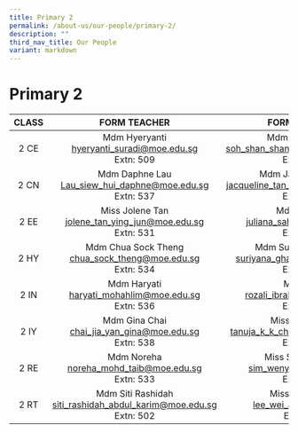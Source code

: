 ```yaml
---
title: Primary 2
permalink: /about-us/our-people/primary-2/
description: ""
third_nav_title: Our People
variant: markdown
---
```

# Primary 2

| CLASS |                                      FORM TEACHER                                      |                               FORM TEACHER                               |
|:-----:|:--------------------------------------------------------------------------------------:|:------------------------------------------------------------------------:|
|  2 CE |Mdm Hyeryanti<br>[hyeryanti_suradi@moe.edu.sg](mailto:hyeryanti_suradi@moe.edu.sg)<br>Extn: 509             |Mdm Serene Soh<br>[soh_shan_shan_serene@moe.edu.sg](mailto:soh_shan_shan_serene@moe.edu.sg)<br>Extn: 533    |
|  2 CN |Mdm Daphne Lau<br>[Lau_siew_hui_daphne@moe.edu.sg](mailto:Lau_siew_hui_daphne@moe.edu.sg)<br>Extn: 537             | Mdm Jacqueline Tan <br>[jacqueline_tan_jie_ying@moe.edu.sg](mailto:jacqueline_tan_jie_ying@moe.edu.sg)<br>Extn: 504          |
|  2 EE |Miss Jolene Tan<br>[jolene_tan_ying_jun@moe.edu.sg](mailto:jolene_tan_ying_jun@moe.edu.sg)<br>Extn: 531       | Mdm Juliana<br>[juliana_sahak@moe.edu.sg](mailto:juliana_sahak@moe.edu.sg)<br>Extn: 536 |
|  2 HY | Mdm Chua Sock Theng<br>[chua_sock_theng@moe.edu.sg](mailto:chua_sock_theng@moe.edu.sg)<br>Extn: 534 |Mdm Suriyana Ghapari<br>[suriyana_ghaphari@moe.edu.sg](mailto:suriyana_ghaphari@moe.edu.sg)<br>Extn: 581 |
|  2 IN | Mdm Haryati <br>[haryati_mohahlim@moe.edu.sg](mailto:haryati_mohahlim@moe.edu.sg)<br>Extn: 536        |  Mr Rozali <br>[rozali_ibrahim@moe.edu.sg](mailto:rozali_ibrahim@moe.edu.sg)<br>Extn: 543    |
|  2 IY |  Mdm Gina Chai<br>[chai_jia_yan_gina@moe.edu.sg](mailto:chai_jia_yan_gina@moe.edu.sg)<br>Extn: 538         |       Miss Tanuja Raj<br>[tanuja_k_k_chandran@moe.edu.sg](mailto:tanuja_k_k_chandran@moe.edu.sg)<br>Extn: 506       |
|  2 RE |Mdm Noreha<br>[noreha_mohd_taib@moe.edu.sg](mailto:noreha_mohd_taib@moe.edu.sg)<br>Extn: 533                 |Miss Sim Wen Yan<br>[sim_wenyan@moe.edu.sg](mailto:sim_wen_yan@moe.edu.sg)<br>Extn: 511 |
|2 RT| Mdm  Siti Rashidah <br>[siti_rashidah_abdul_karim@moe.edu.sg](mailto:siti_rashidah_abdul_karim@moe.edu.sg)<br>Extn: 502|Miss Lee Wei Ai<br>[lee_wei_ai@moe.edu.sg](mailto:lee_wei_ai@moe.edu.sg)<br>Extn:577|